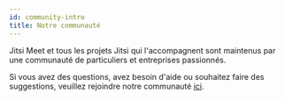 ```yaml
---
id: community-intro
title: Notre communauté
---
```


Jitsi Meet et tous les projets Jitsi qui l'accompagnent sont maintenus par une communauté de
particuliers et entreprises passionnés.

Si vous avez des questions, avez besoin d'aide ou souhaitez faire des suggestions, veuillez rejoindre notre communauté [ici](https://community.jitsi.org/).